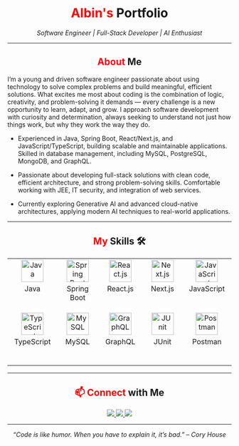 <!-- ====== HEADER ====== -->
<h1 align="center">
  <span style="color:red">Albin's</span> Portfolio
</h1>
<p align="center">
  <em>Software Engineer | Full-Stack Developer | AI Enthusiast</em>
</p>

---

<!-- ====== ABOUT ME ====== -->
<h2 align="center">
  <span style="color:red">About</span> Me 
</h2>
I’m a young and driven software engineer passionate about using technology to solve complex problems and build meaningful, efficient solutions. What excites me most about coding is the combination of logic, creativity, and problem-solving it demands — every challenge is a new opportunity to learn, adapt, and grow. I approach software development with curiosity and determination, always seeking to understand not just how things work, but why they work the way they do.

-  Experienced in Java, Spring Boot, React/Next.js, and JavaScript/TypeScript, building scalable and maintainable applications. Skilled in database management, including MySQL, PostgreSQL, MongoDB, and GraphQL.

-  Passionate about developing full-stack solutions with clean code, efficient architecture, and strong problem-solving skills. Comfortable working with JEE, IT security, and integration of web services.

-  Currently exploring Generative AI and advanced cloud-native architectures, applying modern AI techniques to real-world applications.

---

<!-- ====== SKILLS ====== -->
<h2 align="center">
  <span style="color:red">My</span> Skills 🛠️
</h2>

<style>
  .skill-box {
    width: 150px;   /* Box width */
    height: 120px;  /* Box height including icon + label */
    text-align: center;
    vertical-align: top;
  }

  .skill-icon {
    height: 50px;   /* Icon size */
    margin-bottom: 5px;
  }
</style>

<p align="center">

<table>
  <tr>
    <td class="skill-box"><img class="skill-icon" src="https://go-skill-icons.vercel.app/api/icons?i=java&theme=dark" alt="Java"/><br>Java</td>
    <td class="skill-box"><img class="skill-icon" src="https://go-skill-icons.vercel.app/api/icons?i=spring&theme=dark" alt="Spring Boot"/><br>Spring Boot</td>
    <td class="skill-box"><img class="skill-icon" src="https://go-skill-icons.vercel.app/api/icons?i=react&theme=dark" alt="React.js"/><br>React.js</td>
    <td class="skill-box"><img class="skill-icon" src="https://go-skill-icons.vercel.app/api/icons?i=next&theme=dark" alt="Next.js"/><br>Next.js</td>
    <td class="skill-box"><img class="skill-icon" src="https://go-skill-icons.vercel.app/api/icons?i=javascript&theme=dark" alt="JavaScript"/><br>JavaScript</td>
  </tr>
  <tr>
    <td class="skill-box"><img class="skill-icon" src="https://go-skill-icons.vercel.app/api/icons?i=typescript&theme=dark" alt="TypeScript"/><br>TypeScript</td>
    <td class="skill-box"><img class="skill-icon" src="https://go-skill-icons.vercel.app/api/icons?i=mysql&theme=dark" alt="MySQL"/><br>MySQL</td>
    <td class="skill-box"><img class="skill-icon" src="https://go-skill-icons.vercel.app/api/icons?i=graphql&theme=dark" alt="GraphQL"/><br>GraphQL</td>
    <td class="skill-box"><img class="skill-icon" src="https://go-skill-icons.vercel.app/api/icons?i=junit&theme=dark" alt="JUnit"/><br>JUnit</td>
    <td class="skill-box"><img class="skill-icon" src="https://go-skill-icons.vercel.app/api/icons?i=postman&theme=dark" alt="Postman"/><br>Postman</td>
  </tr>
</table>

</p>


---

<!-- ====== CONTACT ====== -->
<h2 align="center">
  <span style="color:red">📫 Connect</span> with Me 
</h2>

<p align="center">
  <a href="https://github.com/AlbinKL1" target="_blank">
    <img src="https://img.shields.io/badge/GitHub-%2312100E.svg?style=for-the-badge&logo=github&logoColor=white"/>
  </a>
  <a href="https://www.linkedin.com/in/albin-kaufeldt-l%C3%B6nn-476144234/" target="_blank">
    <img src="https://img.shields.io/badge/LinkedIn-%230077B5.svg?style=for-the-badge&logo=linkedin&logoColor=white"/>
  </a>
  <a href="mailto:albin.kaufeldt.lonn@outlook.com">
    <img src="https://img.shields.io/badge/Email-%23D14836.svg?style=for-the-badge&logo=gmail&logoColor=white"/>
  </a>
</p>

---

<p align="center">
  <em>“Code is like humor. When you have to explain it, it’s bad.” – Cory House</em>
</p>

